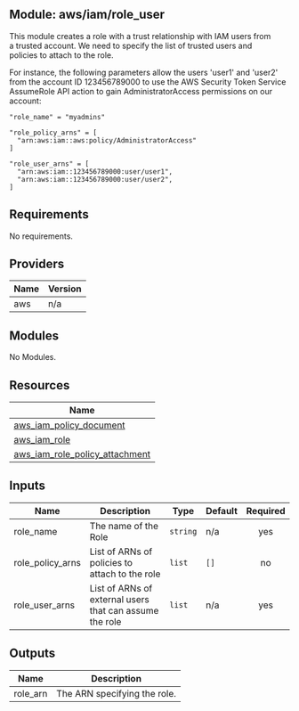 ## Module: aws/iam/role\_user

This module creates a role with a trust relationship with IAM users from  
a trusted account. We need to specify the list of trusted users and  
policies to attach to the role.

For instance, the following parameters allow the users 'user1' and 'user2'  
from the account ID 123456789000 to use the AWS Security Token Service  
AssumeRole API action to gain AdministratorAccess permissions on our account:

```
"role_name" = "myadmins"

"role_policy_arns" = [
  "arn:aws:iam::aws:policy/AdministratorAccess"
]

"role_user_arns" = [
  "arn:aws:iam::123456789000:user/user1",
  "arn:aws:iam::123456789000:user/user2",
]
```

## Requirements

No requirements.

## Providers

| Name | Version |
|------|---------|
| aws | n/a |

## Modules

No Modules.

## Resources

| Name |
|------|
| [aws_iam_policy_document](https://registry.terraform.io/providers/hashicorp/aws/latest/docs/data-sources/iam_policy_document) |
| [aws_iam_role](https://registry.terraform.io/providers/hashicorp/aws/latest/docs/resources/iam_role) |
| [aws_iam_role_policy_attachment](https://registry.terraform.io/providers/hashicorp/aws/latest/docs/resources/iam_role_policy_attachment) |

## Inputs

| Name | Description | Type | Default | Required |
|------|-------------|------|---------|:--------:|
| role\_name | The name of the Role | `string` | n/a | yes |
| role\_policy\_arns | List of ARNs of policies to attach to the role | `list` | `[]` | no |
| role\_user\_arns | List of ARNs of external users that can assume the role | `list` | n/a | yes |

## Outputs

| Name | Description |
|------|-------------|
| role\_arn | The ARN specifying the role. |
